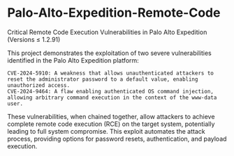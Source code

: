 # Palo-Alto-Expedition-Remote-Code

Critical Remote Code Execution Vulnerabilities in Palo Alto Expedition (Versions ≤ 1.2.91)

This project demonstrates the exploitation of two severe vulnerabilities identified in the Palo Alto Expedition platform:

    CVE-2024-5910: A weakness that allows unauthenticated attackers to reset the administrator password to a default value, enabling unauthorized access.
    CVE-2024-9464: A flaw enabling authenticated OS command injection, allowing arbitrary command execution in the context of the www-data user.

These vulnerabilities, when chained together, allow attackers to achieve complete remote code execution (RCE) on the target system, potentially leading to full system compromise. This exploit automates the attack process, providing options for password resets, authentication, and payload execution.
